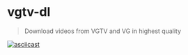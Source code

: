 # vgtv-dl
> Download videos from VGTV and VG in highest quality

[![asciicast](https://asciinema.org/a/203735.png)](https://asciinema.org/a/203735)
